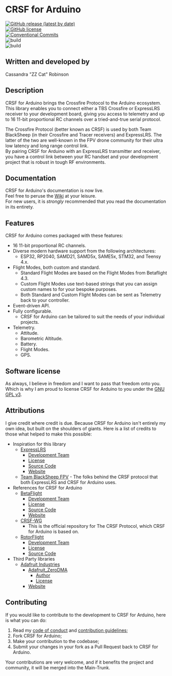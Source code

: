 # CRSF for Arduino

[![GitHub release (latest by date)](https://img.shields.io/github/v/release/ZZ-Cat/CRSFforArduino)](https://github.com/ZZ-Cat/CRSFforArduino/releases/latest)  
[![GitHub license](https://img.shields.io/github/license/ZZ-Cat/CRSFforArduino)](https://github.com/ZZ-Cat/CRSFforArduino/blob/Main-Trunk/LICENSE.md)  
[![Conventional Commits](https://img.shields.io/badge/Conventional%20Commits-1.0.0-%23FE5196?logo=conventionalcommits&logoColor=white)](https://conventionalcommits.org)  
![build](https://github.com/ZZ-Cat/CRSFforArduino/actions/workflows/arduinoide_build.yml/badge.svg)  
![build](https://github.com/ZZ-Cat/CRSFforArduino/actions/workflows/platformio_build.yml/badge.svg)

## Written and developed by

Cassandra "ZZ Cat" Robinson

## Description

CRSF for Arduino brings the Crossfire Protocol to the Arduino ecosystem.  
This library enables you to connect either a TBS Crossfire or ExpressLRS receiver to your development board,
giving you access to telemetry and up to 16 11-bit proportional RC channels over a tried-and-true serial protocol.

The Crossfire Protocol (better known as CRSF) is used by both Team BlackSheep (in their Crossfire and Tracer receivers) and
ExpressLRS. The latter of the two are well-known in the FPV drone community for their ultra low latency and long range control
link.  
By pairing CRSF for Arduino with an ExpressLRS transmitter and receiver, you have a control link between your RC handset and your development project that is robust in tough RF environments.

## Documentation

CRSF for Arduino's documentation is now live.  
Feel free to peruse the [Wiki](https://github.com/ZZ-Cat/CRSFforArduino/wiki) at your leisure.  
For new users, it is _strongly_ recommended that you read the documentation in its entirety.

## Features

CRSF for Arduino comes packaged with these features:

- 16 11-bit proportional RC channels.
- Diverse modern hardware support from the following architectures:
  - ESP32, RP2040, SAMD21, SAMD5x, SAME5x, STM32, and Teensy 4.x.
- Flight Modes, both custom and standard.
  - Standard Flight Modes are based on the Flight Modes from Betaflight 4.3.
  - Custom Flight Modes use text-based strings that you can assign custom names to for your bespoke purposes.
  - Both Standard and Custom Flight Modes can be sent as Telemetry back to your controller.
- Event-driven API.
- Fully configurable.
  - CRSF for Arduino can be tailored to suit the needs of your individual projects.
- Telemetry.
  - Attitude.
  - Barometric Altitude.
  - Battery.
  - Flight Modes.
  - GPS.

## Software license

As always, I believe in freedom and I want to pass that freedom onto you.
Which is why I am proud to license CRSF for Arduino to you under the [GNU GPL v3](https://github.com/ZZ-Cat/CRSFforArduino/blob/Main-Trunk/LICENSE.md).

## Attributions

I give credit where credit is due. Because CRSF for Arduino isn't entirely my own idea, but built on the shoulders of giants. Here is a list of credits to those what helped to make this possible:

- Inspiration for this library
  - [ExpressLRS](https://github.com/ExpressLRS)
    - [Development Team](https://github.com/orgs/ExpressLRS/people)
    - [License](https://github.com/ExpressLRS/ExpressLRS/blob/master/LICENSE)
    - [Source Code](https://github.com/ExpressLRS/ExpressLRS)
    - [Website](https://www.expresslrs.org/3.0/)
  - [Team BlackSheep FPV](https://github.com/tbs-fpv) - The folks behind the CRSF protocol that both ExpressLRS and CRSF for Arduino uses.
- References for CRSF for Arduino
  - [BetaFlight](https://github.com/betaflight)
    - [Development Team](https://github.com/orgs/betaflight/people)
    - [License](https://github.com/betaflight/betaflight/blob/master/LICENSE)
    - [Source Code](https://github.com/betaflight/betaflight)
    - [Website](https://betaflight.com/)
  - [CRSF-WG](https://github.com/crsf-wg/crsf)
    - This is the official repository for The CRSF Protocol, which CRSF for Arduino is based on.
  - [RotorFlight](https://github.com/rotorflight)
    - [Development Team](https://github.com/rotorflight#credits)
    - [License](https://github.com/rotorflight/rotorflight-firmware/blob/master/LICENSE)
    - [Source Code](https://github.com/rotorflight/rotorflight-firmware)
- Third Party libraries
  - [Adafruit Industries](https://github.com/adafruit)
    - [Adafruit_ZeroDMA](https://github.com/adafruit/Adafruit_ZeroDMA)
      - [Author](https://github.com/PaintYourDragon)
      - [License](https://github.com/adafruit/Adafruit_ZeroDMA/blob/master/LICENSE)
    - [Website](https://www.adafruit.com/)

## Contributing

If you would like to contribute to the development to CRSF for Arduino, here is what you can do:

1. Read my [code of conduct](https://github.com/ZZ-Cat/CRSFforArduino/blob/Main-Trunk/CODE_OF_CONDUCT.md) and [contribution guidelines](https://github.com/ZZ-Cat/CRSFforArduino/blob/Main-Trunk/.github/CONTRIBUTING.md);
2. Fork CRSF for Arduino;
3. Make your contribution to the codebase;
4. Submit your changes in your fork as a Pull Request back to CRSF for Arduino.

Your contributions are very welcome, and if it benefits the project and community, it will be merged into the Main-Trunk.
